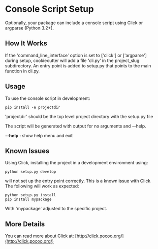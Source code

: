 # Console Script Setup

Optionally, your package can include a console script using Click or argparse (Python 3.2+).

## How It Works

If the 'command_line_interface' option is set to \['click'\] or \['argparse'\] during setup, cookiecutter will
add a file 'cli.py' in the project_slug subdirectory. An entry point is added to
setup.py that points to the main function in cli.py.

## Usage

To use the console script in development:

```console
pip install -e projectdir
```

'projectdir' should be the top level project directory with the setup.py file

The script will be generated with output for no arguments and --help.

**--help**
:   show help menu and exit

## Known Issues

Using Click, installing the project in a development environment using:

```console
python setup.py develop
```

will not set up the entry point correctly. This is a known issue with Click.
The following will work as expected:

```console
python setup.py install
pip install mypackage
```

With 'mypackage' adjusted to the specific project.

## More Details

You can read more about Click at:
[http://click.pocoo.org/](http://click.pocoo.org/)
